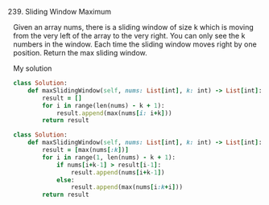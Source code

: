 239. Sliding Window Maximum

Given an array nums, there is a sliding window of size k which is moving from the very left of the array to the very right. You can only see the k numbers in the window. Each time the sliding window moves right by one position. Return the max sliding window.

My solution

```ruby
class Solution:
    def maxSlidingWindow(self, nums: List[int], k: int) -> List[int]:
        result = []
        for i in range(len(nums) - k + 1):
            result.append(max(nums[i: i+k]))
        return result
```

```ruby
class Solution:
    def maxSlidingWindow(self, nums: List[int], k: int) -> List[int]:
        result = [max(nums[:k])]
        for i in range(1, len(nums) - k + 1):
            if nums[i+k-1] > result[i-1]:
                result.append(nums[i+k-1])
            else:
                result.append(max(nums[i:k+i]))
        return result
```
